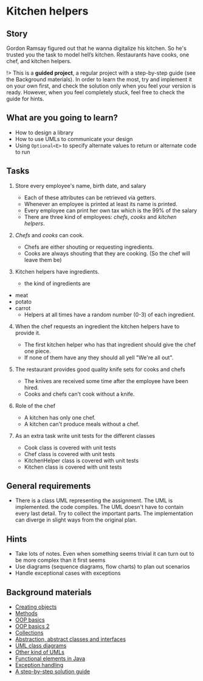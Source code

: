 # Kitchen helpers

## Story

Gordon Ramsay figured out that he wanna digitalize his kitchen.
So he's trusted you the task to model hell’s kitchen.
Restaurants have cooks, one chef, and kitchen helpers.

!> This is a **guided project**, a regular project with a step-by-step guide
   (see the Background materials). In order to learn the most, try and
   implement it on your own first, and check the solution only when you feel
   your version is ready. However, when you feel completely stuck, feel free
   to check the guide for hints.

## What are you going to learn?

- How to design a library
- How to use UMLs to communicate your design
- Using `Optional<E>` to specify alternate values to return or alternate code to run


## Tasks

1. Store every employee's name, birth date, and salary
    - Each of these attributes can be retrieved via getters.
    - Whenever an employee is printed at least its name is printed.
    - Every employee can print her own tax which is the 99% of the salary
    - There are three kind of employees: *chefs*, *cooks* and *kitchen helpers*.

2. *Chefs* and *cooks* can cook.
    - Chefs are either shouting or requesting ingredients.
    - Cooks are always shouting that they are cooking. (So the chef will leave them be)

3. Kitchen helpers have ingredients.
    - the kind of ingredients are
- meat
- potato
- carrot
    - Helpers at all times have a random number (0-3) of each ingredient.

4. When the chef requests an ingredient the kitchen helpers have to provide it.
    - The first kitchen helper who has that ingredient should give the chef one piece.
    - If none of them have any they should all yell "We're all out".

5. The restaurant provides good quality knife sets for cooks and chefs
    - The knives are received some time after the employee have been hired.
    - Cooks and chefs can't cook without a knife.

6. Role of the chef
    - A kitchen has only one chef.
    - A kitchen can't produce meals without a chef.

7. As an extra task write unit tests for the different classes
    - Cook class is covered with unit tests
    - Chef class is covered with unit tests
    - KitchenHelper class is covered with unit tests
    - Kitchen class is covered with unit tests

## General requirements

- There is a class UML representing the assignment. The UML is implemented. the code compiles.
The UML doesn't have to contain every last detail. Try to collect the important parts.
The implementation can diverge in slight ways from the original plan.

## Hints

- Take lots of notes. Even when something seems trivial it can turn
  out to be more complex than it first seems
- Use diagrams (sequence diagrams, flow charts) to plan out scenarios
- Handle exceptional cases with exceptions

## Background materials

- [Creating objects](project/curriculum/materials/pages/java/creating-objects.md)
- [Methods](project/curriculum/materials/pages/java/methods.md)
- [OOP basics](project/curriculum/materials/pages/java/basics-of-object-oriented-programming.md)
- [OOP basics 2](project/curriculum/materials/pages/java/basics-of-object-oriented-programming-with-java-part-2.md)
- [Collections](project/curriculum/materials/competencies/java-data-structures/java-collections.md.html)
- [Abstraction, abstract classes and interfaces](project/curriculum/materials/pages/java/abstraction.md)
- [UML class diagrams](project/curriculum/materials/pages/general/uml-unified-modeling-language.md)
- [Other kind of UMLs](project/curriculum/materials/pages/general/uml-beyond-class-diagram.md)
- [Functional elements in Java](project/curriculum/materials/pages/java/functional-elements-in-java.md)
- [Exception handling](project/curriculum/materials/pages/java/exception-handling.md)
- [A step-by-step solution guide](project/curriculum/materials/pages/java/kitchen-helpers-step-by-step.md)


